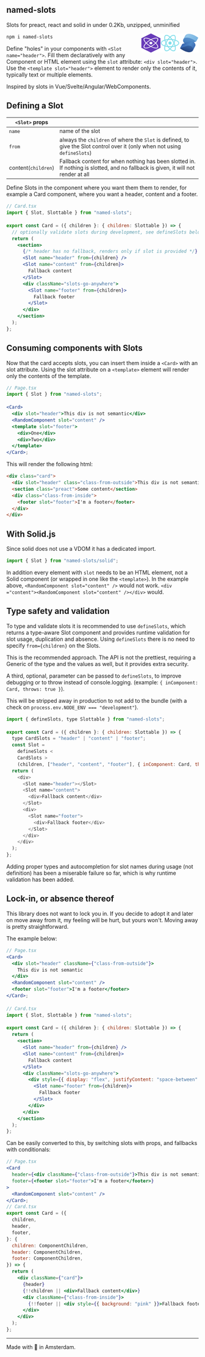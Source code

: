 ## named-slots

Slots for preact, react and solid in under 0.2Kb, unzipped, unminified

<img align="right" width="50" height="50" src="https://github.com/maybebot/named-slots/blob/main/frameworks/solid/solid.svg">
<img align="right" width="50" height="50" src="https://github.com/maybebot/named-slots/blob/main/frameworks/react/react.svg">
<img align="right" width="50" height="50" src="https://github.com/maybebot/named-slots/blob/main/frameworks/preact/preact.svg">

```sh
npm i named-slots
```

Define "holes" in your components with `<Slot name="header">`.
Fill them declaratively with any Component or HTML element using the `slot` attribute: `<div slot="header">`. Use the `<template slot="header">` element to render only the contents of it, typically text or multiple elements.

Inspired by slots in Vue/Svelte/Angular/WebComponents.

## Defining a Slot

| `<Slot>` props      |                                                                                                                                   |
| ------------------- | --------------------------------------------------------------------------------------------------------------------------------- |
| `name`              | name of the slot                                                                                                                  |
| `from`              | always the `children` of where the `Slot` is defined, to give the Slot control over it (only when not using `defineSlots`)        |
| content(`children`) | Fallback content for when nothing has been slotted in. If nothing is slotted, and no fallback is given, it will not render at all |

Define Slots in the component where you want them them to render, for example a Card component, where you want a header, content and a footer.

```jsx
// Card.tsx
import { Slot, Slottable } from "named-slots";

export const Card = ({ children }: { children: Slottable }) => {
  // optionally validate slots during development, see defineSlots below
  return (
    <section>
      {/* header has no fallback, renders only if slot is provided */}
      <Slot name="header" from={children} />
      <Slot name="content" from={children}>
        Fallback content
      </Slot>
      <div className="slots-go-anywhere">
        <Slot name="footer" from={children}>
          Fallback footer
        </Slot>
      </div>
    </section>
  );
};
```

## Consuming components with Slots

Now that the card accepts slots, you can insert them inside a `<Card>` with an slot attribute. Using the slot attribute on a `<template>` element will render only the contents of the template.

```jsx
// Page.tsx
import { Slot } from "named-slots";

<Card>
  <div slot="header">This div is not semantic</div>
  <RandomComponent slot="content" />
  <template slot="footer">
    <div>One</div>
    <div>Two</div>
  </template>
</Card>;
```

This will render the following html:

```html
<div class="card">
  <div slot="header" class="class-from-outside">This div is not semantic</div>
  <section class="preact">Some content</section>
  <div class="class-from-inside">
    <footer slot="footer">I'm a footer</footer>
  </div>
</div>
```

## With Solid.js

Since solid does not use a VDOM it has a dedicated import.

```ts
import { Slot } from "named-slots/solid";
```

In addition every element with `slot` needs to be an HTML element, not a Solid component (or wrapped in one like the `<template>`). In the example above, `<RandomComponent slot="content" />` would not work. `<div ="content"><RandomComponent slot="content" /></div>` would.

## Type safety and validation

To type and validate slots it is recommended to use `defineSlots`, which returns a type-aware Slot component and provides runtime validation for slot usage, duplication and absence. Using `defineSlots` there is no need to specify `from={children}` on the Slots.

This is the recommended approach. The API is not the prettiest, requiring a Generic of the type and the values as well, but it provides extra security.

A third, optional, parameter can be passed to `defineSlots`, to improve debugging or to throw instead of console.logging. (example: `{ inComponent: Card, throws: true }`).

This will be stripped away in production to not add to the bundle (with a check on `process.env.NODE_ENV === "development"`).

```js
import { defineSlots, type Slottable } from "named-slots";

export const Card = ({ children }: { children: Slottable }) => {
  type CardSlots = "header" | "content" | "footer";
  const Slot =
    defineSlots <
    CardSlots >
    (children, ["header", "content", "footer"], { inComponent: Card, throws: true });
  return (
    <div>
      <Slot name="header"></Slot>
      <Slot name="content">
        <div>Fallback content</div>
      </Slot>
      <div>
        <Slot name="footer">
          <div>Fallback footer</div>
        </Slot>
      </div>
    </div>
  );
};
```

Adding proper types and autocompletion for slot names during usage (not definition) has been a miserable failure so far, which is why runtime validation has been added.

## Lock-in, or absence thereof

This library does not want to lock you in. If you decide to adopt it and later on move away from it, my feeling will be hurt, but yours won't. Moving away is pretty straightforward.

The example below:

```jsx
// Page.tsx
<Card>
  <div slot="header" className={"class-from-outside"}>
    This div is not semantic
  </div>
  <RandomComponent slot="content" />
  <footer slot="footer">I'm a footer</footer>
</Card>;

// Card.tsx
import { Slot, Slottable } from "named-slots";

export const Card = ({ children }: { children: Slottable }) => {
  return (
    <section>
      <Slot name="header" from={children} />
      <Slot name="content" from={children}>
        Fallback content
      </Slot>
      <div className="slots-go-anywhere">
        <div style={{ display: "flex", justifyContent: "space-between" }}>
          <Slot name="footer" from={children}>
            Fallback footer
          </Slot>
        </div>
      </div>
    </section>
  );
};
```

Can be easily converted to this, by switching slots with props, and fallbacks with conditionals:

```jsx
// Page.tsx
<Card
  header={<div className={"class-from-outside"}>This div is not semantic</div>}
  footer={<footer slot="footer">I'm a footer</footer>}
>
  <RandomComponent slot="content" />
</Card>;
// Card.tsx
export const Card = ({
  children,
  header,
  footer,
}: {
  children: ComponentChildren,
  header: ComponentChildren,
  footer: ComponentChildren,
}) => {
  return (
    <div className={"card"}>
      {header}
      {!!children || <div>Fallback content</div>}
      <div className={"class-from-inside"}>
        {!!footer || <div style={{ background: "pink" }}>Fallback footer</div>}
      </div>
    </div>
  );
};
```

---

Made with 🍕 in Amsterdam.
